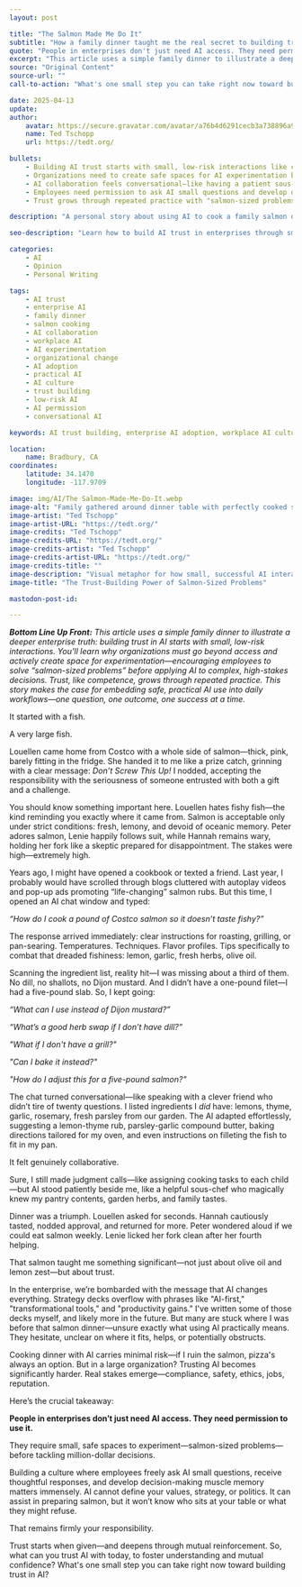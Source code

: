```yaml
---
layout: post

title: "The Salmon Made Me Do It"
subtitle: "How a family dinner taught me the real secret to building trust in AI at work"
quote: "People in enterprises don't just need AI access. They need permission to use it."
excerpt: "This article uses a simple family dinner to illustrate a deeper enterprise truth: building trust in AI starts with small, low-risk interactions, encouraging employees to solve 'salmon-sized problems' before applying AI to complex, high-stakes decisions."
source: "Original Content"
source-url: ""
call-to-action: "What's one small step you can take right now toward building trust in AI?"

date: 2025-04-13
update:
author:
    avatar: https://secure.gravatar.com/avatar/a76b4d6291cecb3a738896a971bfb903?s=512&d=mp&r=g
    name: Ted Tschopp
    url: https://tedt.org/

bullets:
    - Building AI trust starts with small, low-risk interactions like cooking dinner rather than high-stakes business decisions
    - Organizations need to create safe spaces for AI experimentation beyond just providing access
    - AI collaboration feels conversational—like having a patient sous-chef who adapts to your specific needs
    - Employees need permission to ask AI small questions and develop decision-making muscle memory
    - Trust grows through repeated practice with "salmon-sized problems" before tackling complex challenges

description: "A personal story about using AI to cook a family salmon dinner that reveals deeper insights about how enterprises can build employee trust in AI through small, safe experimentation rather than diving into high-stakes applications."

seo-description: "Learn how to build AI trust in enterprises through small experiments. Personal story shows why organizations need safe spaces for AI practice before high-stakes decisions."

categories: 
    - AI
    - Opinion
    - Personal Writing 

tags: 
    - AI trust
    - enterprise AI
    - family dinner
    - salmon cooking
    - AI collaboration
    - workplace AI
    - AI experimentation
    - organizational change
    - AI adoption
    - practical AI
    - AI culture
    - trust building
    - low-risk AI
    - AI permission
    - conversational AI

keywords: AI trust building, enterprise AI adoption, workplace AI culture, AI experimentation, organizational AI trust, practical AI applications

location:
    name: Bradbury, CA
coordinates:
    latitude: 34.1470
    longitude: -117.9709

image: img/AI/The Salmon-Made-Me-Do-It.webp
image-alt: "Family gathered around dinner table with perfectly cooked salmon, representing successful AI collaboration"
image-artist: "Ted Tschopp"
image-artist-URL: "https://tedt.org/"
image-credits: "Ted Tschopp"
image-credits-URL: "https://tedt.org/"
image-credits-artist: "Ted Tschopp"
image-credits-artist-URL: "https://tedt.org/"
image-credits-title: ""
image-description: "Visual metaphor for how small, successful AI interactions build trust and confidence in larger applications"
image-title: "The Trust-Building Power of Salmon-Sized Problems"

mastodon-post-id: 

---
```


_**Bottom Line Up Front:**_ _This article uses a simple family dinner to illustrate a deeper enterprise truth: building trust in AI starts with small, low-risk interactions. You’ll learn why organizations must go beyond access and actively create space for experimentation—encouraging employees to solve “salmon-sized problems” before applying AI to complex, high-stakes decisions. Trust, like competence, grows through repeated practice. This story makes the case for embedding safe, practical AI use into daily workflows—one question, one outcome, one success at a time._

It started with a fish.

A very large fish.

Louellen came home from Costco with a whole side of salmon—thick, pink, barely fitting in the fridge. She handed it to me like a prize catch, grinning with a clear message: _Don’t Screw This Up!_ I nodded, accepting the responsibility with the seriousness of someone entrusted with both a gift and a challenge.

You should know something important here. Louellen hates fishy fish—the kind reminding you exactly where it came from. Salmon is acceptable only under strict conditions: fresh, lemony, and devoid of oceanic memory. Peter adores salmon, Lenie happily follows suit, while Hannah remains wary, holding her fork like a skeptic prepared for disappointment. The stakes were high—extremely high.

Years ago, I might have opened a cookbook or texted a friend. Last year, I probably would have scrolled through blogs cluttered with autoplay videos and pop-up ads promoting “life-changing” salmon rubs. But this time, I opened an AI chat window and typed:

_“How do I cook a pound of Costco salmon so it doesn’t taste fishy?”_

The response arrived immediately: clear instructions for roasting, grilling, or pan-searing. Temperatures. Techniques. Flavor profiles. Tips specifically to combat that dreaded fishiness: lemon, garlic, fresh herbs, olive oil.

Scanning the ingredient list, reality hit—I was missing about a third of them. No dill, no shallots, no Dijon mustard. And I didn’t have a one-pound filet—I had a five-pound slab. So, I kept going:

_“What can I use instead of Dijon mustard?”_

_“What’s a good herb swap if I don’t have dill?”_

_"What if I don't have a grill?"_

_"Can I bake it instead?"_

_"How do I adjust this for a five-pound salmon?"_

The chat turned conversational—like speaking with a clever friend who didn’t tire of twenty questions. I listed ingredients I _did_ have: lemons, thyme, garlic, rosemary, fresh parsley from our garden. The AI adapted effortlessly, suggesting a lemon-thyme rub, parsley-garlic compound butter, baking directions tailored for my oven, and even instructions on filleting the fish to fit in my pan.

It felt genuinely collaborative.

Sure, I still made judgment calls—like assigning cooking tasks to each child—but AI stood patiently beside me, like a helpful sous-chef who magically knew my pantry contents, garden herbs, and family tastes.

Dinner was a triumph. Louellen asked for seconds. Hannah cautiously tasted, nodded approval, and returned for more. Peter wondered aloud if we could eat salmon weekly. Lenie licked her fork clean after her fourth helping.

That salmon taught me something significant—not just about olive oil and lemon zest—but about trust.

In the enterprise, we’re bombarded with the message that AI changes everything. Strategy decks overflow with phrases like "AI-first," "transformational tools," and "productivity gains." I've written some of those decks myself, and likely more in the future. But many are stuck where I was before that salmon dinner—unsure exactly what using AI practically means. They hesitate, unclear on where it fits, helps, or potentially obstructs.

Cooking dinner with AI carries minimal risk—if I ruin the salmon, pizza's always an option. But in a large organization? Trusting AI becomes significantly harder. Real stakes emerge—compliance, safety, ethics, jobs, reputation.

Here’s the crucial takeaway:

**People in enterprises don’t just need AI access. They need permission to use it.**

They require small, safe spaces to experiment—salmon-sized problems—before tackling million-dollar decisions.

Building a culture where employees freely ask AI small questions, receive thoughtful responses, and develop decision-making muscle memory matters immensely. AI cannot define your values, strategy, or politics. It can assist in preparing salmon, but it won’t know who sits at your table or what they might refuse.

That remains firmly your responsibility.

Trust starts when given—and deepens through mutual reinforcement. So, what can you trust AI with today, to foster understanding and mutual confidence? What's one small step you can take right now toward building trust in AI?
